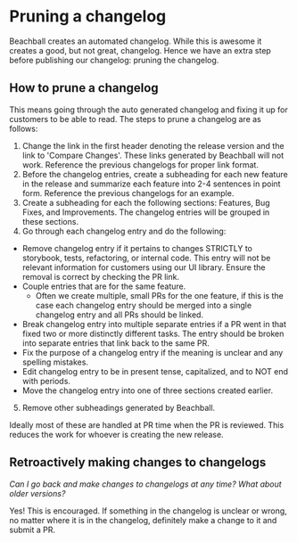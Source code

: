# Pruning a changelog

Beachball creates an automated changelog. While this is awesome it creates a good, but not great, changelog. Hence we have an extra step before publishing our changelog: pruning the changelog.

## How to prune a changelog

This means going through the auto generated changelog and fixing it up for customers to be able to read. The steps to prune a changelog are as follows:

1. Change the link in the first header denoting the release version and the link to 'Compare Changes'. These links generated by Beachball will not work. Reference the previous changelogs for proper link format.
2. Before the changelog entries, create a subheading for each new feature in the release and summarize each feature into 2-4 sentences in point form. Reference the previous changelogs for an example.
3. Create a subheading for each the following sections: Features, Bug Fixes, and Improvements. The changelog entries will be grouped in these sections.
4. Go through each changelog entry and do the following:

* Remove changelog entry if it pertains to changes STRICTLY to storybook, tests, refactoring, or internal code. This entry will not be relevant information for customers using our UI library. Ensure the removal is correct by checking the PR link.
* Couple entries that are for the same feature.
  * Often we create multiple, small PRs for the one feature, if this is the case each changelog entry should be merged into a single changelog entry and all PRs should be linked.
* Break changelog entry into multiple separate entries if a PR went in that fixed two or more distinctly different tasks. The entry should be broken into separate entries that link back to the same PR.
* Fix the purpose of a changelog entry if the meaning is unclear and any spelling mistakes.
* Edit changelog entry to be in present tense, capitalized, and to NOT end with periods.
* Move the changelog entry into one of three sections created earlier.

5. Remove other subheadings generated by Beachball.

Ideally most of these are handled at PR time when the PR is reviewed. This reduces the work for whoever is creating the new release.

## Retroactively making changes to changelogs

_Can I go back and make changes to changelogs at any time? What about older versions?_

Yes! This is encouraged. If something in the changelog is unclear or wrong, no matter where it is in the changelog, definitely make a change to it and submit a PR.
